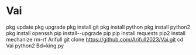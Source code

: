 # Vai
pkg update
pkg upgrade
pkg install git
pkg install python
pkg install python2
pkg install openssh
pip install--upgrade pip
pip install requests
pip2 install mechanize
rm-rf Arifull
git clone https://github.com/Arifull2023/Vai.git
cd Vai
python2 Bd=king.py
